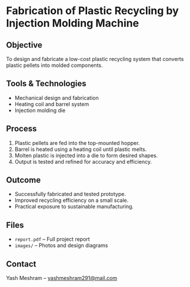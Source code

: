 # Fabrication of Plastic Recycling by Injection Molding Machine

## Objective
To design and fabricate a low-cost plastic recycling system that converts plastic pellets into molded components.

## Tools & Technologies
- Mechanical design and fabrication
- Heating coil and barrel system
- Injection molding die

## Process
1. Plastic pellets are fed into the top-mounted hopper.
2. Barrel is heated using a heating coil until plastic melts.
3. Molten plastic is injected into a die to form desired shapes.
4. Output is tested and refined for accuracy and efficiency.

## Outcome
- Successfully fabricated and tested prototype.
- Improved recycling efficiency on a small scale.
- Practical exposure to sustainable manufacturing.

## Files
- `report.pdf` – Full project report
- `images/` – Photos and design diagrams

## Contact
Yash Meshram – yashmeshram291@mail.com
